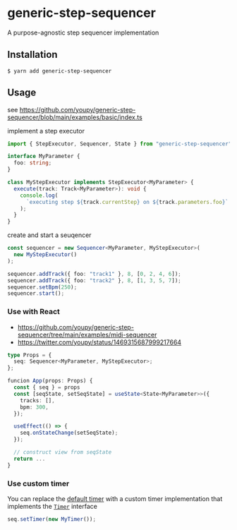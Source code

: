 # generic-step-sequencer

A purpose-agnostic step sequencer implementation

## Installation

```
$ yarn add generic-step-sequencer
```

## Usage

see https://github.com/youpy/generic-step-sequencer/blob/main/examples/basic/index.ts

implement a step executor

```typescript
import { StepExecutor, Sequencer, State } from "generic-step-sequencer";

interface MyParameter {
  foo: string;
}

class MyStepExecutor implements StepExecutor<MyParameter> {
  execute(track: Track<MyParameter>): void {
    console.log(
      `executing step ${track.currentStep} on ${track.parameters.foo}`
    );
  }
}
```

create and start a seuqencer

```typescript
const sequencer = new Sequencer<MyParameter, MyStepExecutor>(
  new MyStepExecutor()
);

sequencer.addTrack({ foo: "track1" }, 8, [0, 2, 4, 6]);
sequencer.addTrack({ foo: "track2" }, 8, [1, 3, 5, 7]);
sequencer.setBpm(250);
sequencer.start();
```

### Use with React

- https://github.com/youpy/generic-step-sequencer/tree/main/examples/midi-sequencer
- https://twitter.com/youpy/status/1469315687999217664

```typescript
type Props = {
  seq: Sequencer<MyParameter, MyStepExecutor>;
};

funcion App(props: Props) {
  const { seq } = props
  const [seqState, setSeqState] = useState<State<MyParameter>>({
    tracks: [],
    bpm: 300,
  });

  useEffect(() => {
    seq.onStateChange(setSeqState);
  });

  // construct view from seqState
  return ...
}
```

### Use custom timer

You can replace the [default timer](https://github.com/youpy/generic-step-sequencer/blob/4674d3a4ab55dc93f21b85e22172b0c11bdb667e/src/sequencer.ts#L25-L33) with a custom timer implementation that implements the [`Timer`](https://github.com/youpy/generic-step-sequencer/blob/2c1ab3d703ac062224d786ca54a0a033adea3ef8/src/sequencer.ts#L20-L23) interface

```typescript
seq.setTimer(new MyTimer());
```
